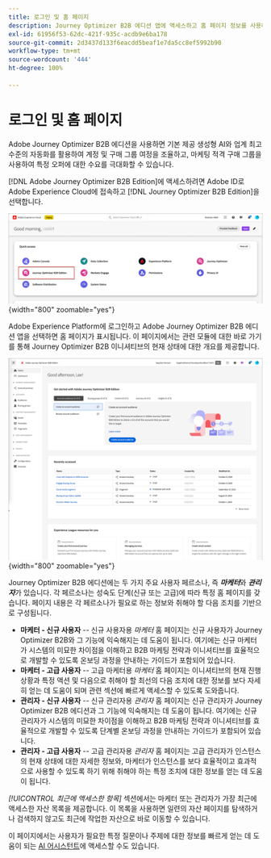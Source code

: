 ```yaml
---
title: 로그인 및 홈 페이지
description: Journey Optimizer B2B 에디션 앱에 액세스하고 홈 페이지 정보를 사용하는 방법을 알아봅니다.
exl-id: 61956f53-62dc-421f-935c-acdb9e6ba178
source-git-commit: 2d3437d133f6eacdd5beaf1e7da5cc8ef5992b90
workflow-type: tm+mt
source-wordcount: '444'
ht-degree: 100%

---
```


# 로그인 및 홈 페이지

Adobe Journey Optimizer B2B 에디션을 사용하면 기본 제공 생성형 AI와 업계 최고 수준의 자동화를 활용하여 계정 및 구매 그룹 여정을 조율하고, 마케팅 적격 구매 그룹을 사용하여 특정 오퍼에 대한 수요를 극대화할 수 있습니다.

<!-- Requirements?
-->
[!DNL Adobe Journey Optimizer B2B Edition]에 액세스하려면 Adobe ID로 Adobe Experience Cloud에 접속하고 [!DNL Journey Optimizer B2B Edition]을 선택합니다.

![Adobe Experience Platform 앱](./assets/experience-cloud-apps.png){width="800" zoomable="yes"}

Adobe Experience Platform에 로그인하고 Adobe Journey Optimizer B2B 에디션 앱을 선택하면 홈 페이지가 표시됩니다. 이 페이지에서는 관련 모듈에 대한<!-- refined insights and--> 바로 가기를 통해 Journey Optimizer B2B 이니셔티브의 현재 상태에 대한 개요를 제공합니다. <!-- It also provides information about the ideal next action to take and where to find the comprehensive set of tutorials and documentation. -->

![Journey Optimizer B2B 에디션 홈 페이지](./assets/home-page.png){width="800" zoomable="yes"}

Journey Optimizer B2B 에디션에는 두 가지 주요 사용자 페르소나, 즉 _**마케터**_&#x200B;와 _**관리자**_&#x200B;가 있습니다. 각 페르소나는 성숙도 단계(신규 또는 고급)에 따라 특정 홈 페이지를 갖습니다. 페이지 내용은 각 페르소나가 필요로 하는 정보와 취해야 할 다음 조치를 기반으로 구성됩니다.

* **마케터 - 신규 사용자** -- 신규 사용자용 _마케터_ 홈 페이지는 신규 사용자가 Journey Optimizer B2B와 그 기능에 익숙해지는 데 도움이 됩니다. 여기에는 신규 마케터가 시스템의 미묘한 차이점을 이해하고 B2B 마케팅 전략과 이니셔티브를 효율적으로 개발할 수 있도록 온보딩 과정을 안내하는 가이드가 포함되어 있습니다.
* **마케터 - 고급 사용자** -- 고급 마케터용 _마케터_ 홈 페이지는 이니셔티브의 현재 진행 상황과 특정 액션 및 다음으로 취해야 할 최선의 다음 조치에 대한 정보를 보다 자세히 얻는 데 도움이 되며 관련 섹션에 빠르게 액세스할 수 있도록 도와줍니다.
* **관리자 - 신규 사용자** -- 신규 관리자용 _관리자_ 홈 페이지는 신규 관리자가 Journey Optimizer B2B 에디션과 그 기능에 익숙해지는 데 도움이 됩니다. 여기에는 신규 관리자가 시스템의 미묘한 차이점을 이해하고 B2B 마케팅 전략과 이니셔티브를 효율적으로 개발할 수 있도록 단계별 온보딩 과정을 안내하는 가이드가 포함되어 있습니다.
* **관리자 - 고급 사용자** -- 고급 관리자용 _관리자_ 홈 페이지는 고급 관리자가 인스턴스의 현재 상태에 대한 자세한 정보와, 마케터가 인스턴스를 보다 효율적이고 효과적으로 사용할 수 있도록 하기 위해 취해야 하는 특정 조치에 대한 정보를 얻는 데 도움이 됩니다.

_[!UICONTROL 최근에 액세스한 항목]_ 섹션에서는 마케터 또는 관리자가 가장 최근에 액세스한 자산 목록을 제공합니다. 이 목록을 사용하면 일련의 자산 페이지를 탐색하거나 검색하지 않고도 최근에 작업한 자산으로 바로 이동할 수 있습니다.

이 페이지에서는 사용자가 필요한 특정 질문이나 주제에 대한 정보를 빠르게 얻는 데 도움이 되는 [AI 어시스턴트](./ai-assistant/ai-assistant-overview.md)에 액세스할 수도 있습니다.<!-- and to obtain specific recommendations for their challenges or objectives-->

<!-- 

## Marketer - new user

The Marketer home page for a new user consists of three rows that assist the marketer in getting accustomed to Journey Optimizer B2B and its capabilities. It also provides a view of the latest journeys that have been created, which can serve as a starting point for a new user.

The first row consists of a guided walkthrough for the new marketer to obtain an onboarding walkthrough so that they can understand the nuances of the system and become efficient in developing B2B marketing strategies and initiatives.

The second row consists of the recent AJO B2B journeys that have been created across the platform so that the marketer can get inspiration for the best practices to create an account journey.

The third row consists of the learning resources that can help a marketer gain more information on a specific topic.

## Marketer - advanced user

The Marketer home page for an advanced marketer consists of four rows that assists the marketer in obtaining more information on the current progress of the initiatives and on specific actions and on the next best action to be taken along with quick access to relevant sections.

The first row consists of the next set of actions that a B2B marketer can take based on the previous actions taken and the current state of the initiative, which provides a prompt for the user to make the next move that would align to the objective of the initiatives and help them reach the goals quickly.

The second row consists of the most recent assets accessed by the marketer to make it easier for the marketer to locate them and make updates to the same.

The third row consists of the Key Performance Indicators that can help the marketer gauge the overall performance of the marketing initiatives.

The fourth row consists of the learning resources that can help a marketer gain more information on a specific topic.

## Administrator - new user

The _Admin_ home page for a new administrator consists of three rows that assists the administrator in getting accustomed to Journey Optimizer B2B Edition and its capabilities, and provides a view of the latest journeys that have been created that can serve as a starting point for a new user.

The first row consists of a guided walkthrough for the new marketer to obtain a step-by-step onboarding journey to understand the nuances of the system and become efficient in developing B2B marketing strategies and initiatives with AJO B2B.

The second row consists of the recent assets used by the B2B marketers in a single table to make it easier for the administrator to know which assets are currently under focus.

The third row consists of the learning resources that would help an administrator gain more information on a specific topic.

## Administrator - advanced user

The _Admin_ home page for an advanced administrator consists of four rows that assists the administrator in obtaining more information about the current status of the instance and on specific actions that can be taken to make it more efficient and effective for the marketers.

The first row consists of the next set of actions that an administrator can take based on the previous actions taken and the current state of the instance. It serves as a prompt for the administrator to make the necessary updates to the parameters of the instances such as user permissions or any specific module configurations.

The second row consists of the recent assets used by the B2B marketers in a single table to make it easier for the administrator to know which assets are currently under focus.

The third row consists of the Key Performance Indicators that would help the administrators gauge the progress of the instance in terms of operational parameters such as users and usage.

The fourth row consists of the learning resources that would help the administrator gain more information on a specific topic.

-->